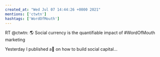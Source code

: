 ```yaml
---
created_at: "Wed Jul 07 14:44:26 +0000 2021"
mentions: ['ctwtn']
hashtags: ['WordOfMouth']
---
```


RT @ctwtn: 🌎 Social currency is the quantifiable impact of #WordOfMouth marketing

Yesterday I published a🧵 on how to build social capital…